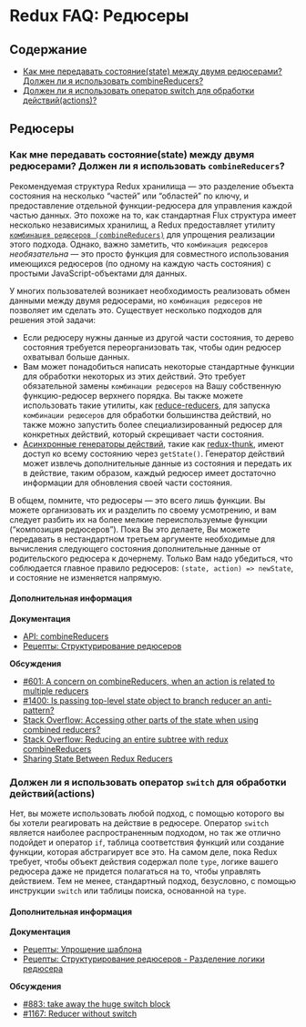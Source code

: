 # Redux FAQ: Редюсеры

## Содержание

- [Как мне передавать состояние(state) между двумя редюсерами? Должен ли я использовать combineReducers?](#reducers-share-state)
- [Должен ли я использовать оператор switch для обработки действий(actions)?](#reducers-use-switch)



## Редюсеры

<a id="reducers-share-state"></a>
### Как мне передавать состояние(state) между двумя редюсерами? Должен ли я использовать `combineReducers`?

Рекомендуемая структура Redux хранилища — это разделение объекта состояния на несколько “частей” или “областей” по ключу, и предоставление отдельной функции-редюсера для управления каждой частью данных. Это похоже на то, как стандартная Flux структура имеет несколько независимых хранилищ, а Redux предоставляет утилиту [`комбинация редюсеров (combineReducers)`](/docs/api/combineReducers.md) для упрощения реализации этого подхода. Однако, важно заметить, что `комбинация редюсеров` *необязательна* — это просто функция для совместного использования имеющихся редюсеров (по одному на каждую часть состояния) с простыми JavaScript-объектами для данных.

У многих пользователей возникает необходимость реализовать обмен данными между двумя редюсерами, но `комбинация редюсеров` не позволяет им сделать это. Существует несколько подходов для решения этой задачи:

* Если редюсеру нужны данные из другой части состояния, то дерево состояния требуется переорганизовать так, чтобы один редюсер охватывал больше данных.
* Вам может понадобиться написать некоторые стандартные функции для обработки некоторых из этих действий. Это требует обязательной замены `комбинации редюсеров` на Вашу собственную функцию-редюсер верхнего порядка. Вы также можете использовать такие утилиты, как [reduce-reducers](https://github.com/acdlite/reduce-reducers), для запуска `комбинации редюсеров` для обработки большинства действий, но также можно запустить более специализированный редюсер для конкретных действий, который скрещивает части состояния.
* [Асинхронные генераторы действий](/docs/advanced/AsyncActions.md#асинхронные-генераторы-действий-async-action-creators), такие как [redux-thunk](https://github.com/gaearon/redux-thunk), имеют доступ ко всему состоянию через `getState()`. Генератор действий может извлечь дополнительные данные из состояния и передать их в действие, таким образом, каждый редюсер имеет достаточно информации для обновления своей части состояния.

В общем, помните, что редюсеры — это всего лишь функции. Вы можете организовать их и разделить по своему усмотрению, и вам следует разбить их на более мелкие переиспользуемые функции (“композиция редюсеров”). Пока Вы это делаете, Вы можете передавать в нестандартном третьем аргументе необходимые для вычисления следующего состояния дополнительные данные от родительского редюсера к дочернему. Только Вам надо убедиться, что соблюдается главное правило редюсеров: `(state, action) => newState`, и состояние не изменяется напрямую.

#### Дополнительная информация

**Документация**
- [API: combineReducers](/docs/api/combineReducers.md)
- [Рецепты: Структурирование редюсеров](/docs/recipes/StructuringReducers.md)

**Обсуждения**
- [#601: A concern on combineReducers, when an action is related to multiple reducers](https://github.com/reactjs/redux/issues/601)
- [#1400: Is passing top-level state object to branch reducer an anti-pattern?](https://github.com/reactjs/redux/issues/1400)
- [Stack Overflow: Accessing other parts of the state when using combined reducers?](http://stackoverflow.com/questions/34333979/accessing-other-parts-of-the-state-when-using-combined-reducers)
- [Stack Overflow: Reducing an entire subtree with redux combineReducers](http://stackoverflow.com/questions/34427851/reducing-an-entire-subtree-with-redux-combinereducers)
- [Sharing State Between Redux Reducers](https://invalidpatent.wordpress.com/2016/02/18/sharing-state-between-redux-reducers/)


<a id="reducers-use-switch"></a>
### Должен ли я использовать оператор `switch` для обработки действий(actions)

Нет, вы можете использовать любой подход, с помощью которого вы бы хотели реагировать на действие в редюсере. Оператор `switch` является наиболее распространенным подходом, но так же отлично подойдет и оператор `if`, таблица соответствия функций или создание функции, которая абстрагирует все это. На самом деле, пока Redux требует, чтобы объект действия содержал поле `type`, логике вашего редюсера даже не придется полагаться на то, чтобы управлять действием.
Тем не менее, стандартный подход, безусловно, с помощью инструкции `switch`  или таблицы поиска, основанной на `type`.


#### Дополнительная информация

**Документация**
- [Рецепты: Упрощение шаблона](/docs/recipes/ReducingBoilerplate.md)
- [Рецепты: Структурирование редюсеров - Разделение логики редюсера](/docs/recipes/reducers/SplittingReducerLogic.md)

**Обсуждения**
- [#883: take away the huge switch block](https://github.com/reactjs/redux/issues/883)
- [#1167: Reducer without switch](https://github.com/reactjs/redux/issues/1167)
